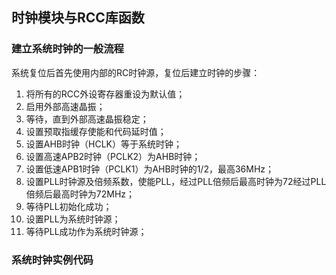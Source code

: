 ## 时钟模块与RCC库函数

### 建立系统时钟的一般流程

系统复位后首先使用内部的RC时钟源，复位后建立时钟的步骤：   
1. 将所有的RCC外设寄存器重设为默认值；
2. 启用外部高速晶振；
3. 等待，直到外部高速晶振稳定；
4. 设置预取指缓存使能和代码延时值；
5. 设置AHB时钟（HCLK）等于系统时钟；
6. 设置高速APB2时钟（PCLK2）为AHB时钟；
7. 设置低速APB1时钟（PCLK1）为AHB时钟的1/2，最高36MHz；
8. 设置PLL时钟源及倍频系数，使能PLL，经过PLL倍频后最高时钟为72经过PLL倍频后最高时钟为72MHz；         
9. 等待PLL初始化成功；
10. 设置PLL为系统时钟源；
11. 等待PLL成功作为系统时钟源；

### 系统时钟实例代码
